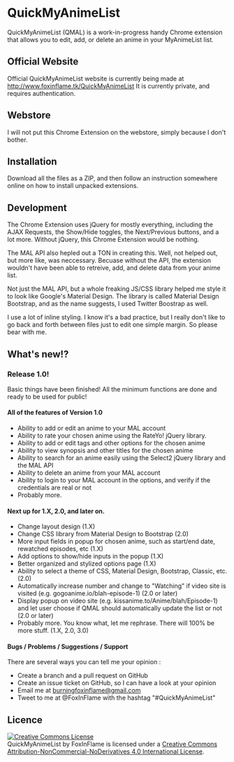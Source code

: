 # QuickMyAnimeList
QuickMyAnimeList (QMAL) is a work-in-progress handy Chrome extension that allows you to edit, add, or delete an anime in your MyAnimeList list. 

## Official Website
Official QuickMyAnimeList website is currently being made at http://www.foxinflame.tk/QuickMyAnimeList
It is currently private, and requires authentication.

## Webstore
I will not put this Chrome Extension on the webstore, simply because I don't bother.

## Installation
Download all the files as a ZIP, and then follow an instruction somewhere online on how to install unpacked extensions.

## Development
The Chrome Extension uses jQuery for mostly everything, including the AJAX Requests, the Show/Hide toggles, the Next/Previous buttons, and a lot more. Without jQuery, this Chrome Extension would be nothing.

The MAL API also hepled out a TON in creating this. Well, not helped out, but more like, was neccessary. Becuase without the API, the extension wouldn't have been able to retreive, add, and delete data from your anime list.

Not just the MAL API, but a whole freaking JS/CSS library helped me style it to look like Google's Material Design. The library is called Material Design Bootstrap, and as the name suggests, I used Twitter Boostrap as well.

I use a lot of inline styling. I know it's a bad practice, but I really don't like to go back and forth between files just to edit one simple margin. So please bear with me.

## What's new!?
### Release 1.0!

Basic things have been finished!
All the minimum functions are done and ready to be used for public!

#### All of the features of Version 1.0

- Ability to add or edit an anime to your MAL account
- Ability to rate your chosen anime using the RateYo! jQuery library.
- Ability to add or edit tags and other options for the chosen anime
- Ability to view synopsis and other titles for the chosen anime
- Ability to search for an anime easily using the Select2 jQuery library and the MAL API
- Ability to delete an anime from your MAL account
- Ability to login to your MAL account in the options, and verify if the credentials are real or not
- Probably more.

#### Next up for 1.X, 2.0, and later on.

- Change layout design (1.X)
- Change CSS library from Material Design to Bootstrap (2.0)
- More input fields in popup for chosen anime, such as start/end date, rewatched episodes, etc (1.X)
- Add options to show/hide inputs in the popup (1.X)
- Better organized and stylized options page (1.X)
- Ability to select a theme of CSS, Material Design, Bootstrap, Classic, etc. (2.0)
- Automatically increase number and change to "Watching" if video site is visited (e.g. gogoanime.io/blah-episode-1) (2.0 or later)
- Display popup on video site (e.g. kissanime.to/Anime/blah/Episode-1) and let user choose if QMAL should automatically update the list or not (2.0 or later)
- Probably more. You know what, let me rephrase. There will 100% be more stuff. (1.X, 2.0, 3.0)

#### Bugs / Problems / Suggestions / Support

There are several ways you can tell me your opinion :

- Create a branch and a pull request on GitHub
- Create an issue ticket on GitHub, so I can have a look at your opinion
- Email me at burningfoxinflame@gmail.com
- Tweet to me at @FoxInFlame with the hashtag "#QuickMyAnimeList"

## Licence
<a rel="license" href="http://creativecommons.org/licenses/by-nc-nd/4.0"><img alt="Creative Commons License" style="border-width:0" src="https://i.creativecommons.org/l/by-nc-nd/4.0/88x31.png" /></a><br /><span xmlns:dct="http://purl.org/dc/terms" property="dct:title">QuickMyAnimeList</span> by <span xmlns:cc="http://creativecommons.org/ns#" property="cc:attributionName">FoxInFlame</span> is licensed under a <a rel="license" href="http://creativecommons.org/licenses/by-nc-nd/4.0">Creative Commons Attribution-NonCommercial-NoDerivatives 4.0 International License</a>.
